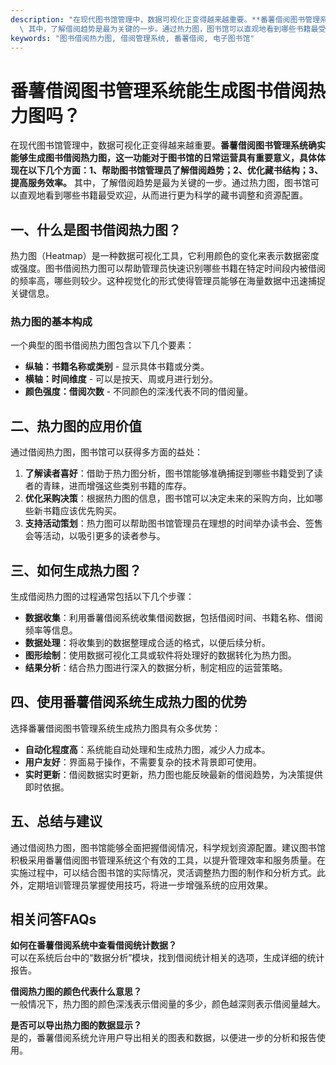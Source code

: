 ```yaml
---
description: "在现代图书馆管理中，数据可视化正变得越来越重要。**番薯借阅图书管理系统确实能够生成图书借阅热力图，这一功能对于图书馆的日常运营具有重要意义，具体体现在以下几个方面：1、帮助图书馆管理员了解借阅趋势；2、优化藏书结构；3、提高服务效率。**\
  \ 其中，了解借阅趋势是最为关键的一步。通过热力图，图书馆可以直观地看到哪些书籍最受欢迎，从而进行更为科学的藏书调整和资源配置。"
keywords: "图书借阅热力图, 借阅管理系统, 番薯借阅, 电子图书馆"
---
```

# 番薯借阅图书管理系统能生成图书借阅热力图吗？

在现代图书馆管理中，数据可视化正变得越来越重要。**番薯借阅图书管理系统确实能够生成图书借阅热力图，这一功能对于图书馆的日常运营具有重要意义，具体体现在以下几个方面：1、帮助图书馆管理员了解借阅趋势；2、优化藏书结构；3、提高服务效率。** 其中，了解借阅趋势是最为关键的一步。通过热力图，图书馆可以直观地看到哪些书籍最受欢迎，从而进行更为科学的藏书调整和资源配置。

## **一、什么是图书借阅热力图？**

热力图（Heatmap）是一种数据可视化工具，它利用颜色的变化来表示数据密度或强度。图书借阅热力图可以帮助管理员快速识别哪些书籍在特定时间段内被借阅的频率高，哪些则较少。这种视觉化的形式使得管理员能够在海量数据中迅速捕捉关键信息。

### **热力图的基本构成**

一个典型的图书借阅热力图包含以下几个要素：

- **纵轴：书籍名称或类别** - 显示具体书籍或分类。
- **横轴：时间维度** - 可以是按天、周或月进行划分。
- **颜色强度：借阅次数** - 不同颜色的深浅代表不同的借阅量。

## **二、热力图的应用价值**

通过借阅热力图，图书馆可以获得多方面的益处：

1. **了解读者喜好**：借助于热力图分析，图书馆能够准确捕捉到哪些书籍受到了读者的青睐，进而增强这些类别书籍的库存。
2. **优化采购决策**：根据热力图的信息，图书馆可以决定未来的采购方向，比如哪些新书籍应该优先购买。
3. **支持活动策划**：热力图可以帮助图书馆管理员在理想的时间举办读书会、签售会等活动，以吸引更多的读者参与。

## **三、如何生成热力图？**

生成借阅热力图的过程通常包括以下几个步骤：

- **数据收集**：利用番薯借阅系统收集借阅数据，包括借阅时间、书籍名称、借阅频率等信息。
- **数据处理**：将收集到的数据整理成合适的格式，以便后续分析。
- **图形绘制**：使用数据可视化工具或软件将处理好的数据转化为热力图。
- **结果分析**：结合热力图进行深入的数据分析，制定相应的运营策略。

## **四、使用番薯借阅系统生成热力图的优势**

选择番薯借阅图书管理系统生成热力图具有众多优势：

- **自动化程度高**：系统能自动处理和生成热力图，减少人力成本。
- **用户友好**：界面易于操作，不需要复杂的技术背景即可使用。
- **实时更新**：借阅数据实时更新，热力图也能反映最新的借阅趋势，为决策提供即时依据。

## **五、总结与建议**

通过借阅热力图，图书馆能够全面把握借阅情况，科学规划资源配置。建议图书馆积极采用番薯借阅图书管理系统这个有效的工具，以提升管理效率和服务质量。在实施过程中，可以结合图书馆的实际情况，灵活调整热力图的制作和分析方式。此外，定期培训管理员掌握使用技巧，将进一步增强系统的应用效果。

## **相关问答FAQs**

**如何在番薯借阅系统中查看借阅统计数据？**  
可以在系统后台中的“数据分析”模块，找到借阅统计相关的选项，生成详细的统计报告。

**借阅热力图的颜色代表什么意思？**  
一般情况下，热力图的颜色深浅表示借阅量的多少，颜色越深则表示借阅量越大。

**是否可以导出热力图的数据显示？**  
是的，番薯借阅系统允许用户导出相关的图表和数据，以便进一步的分析和报告使用。
